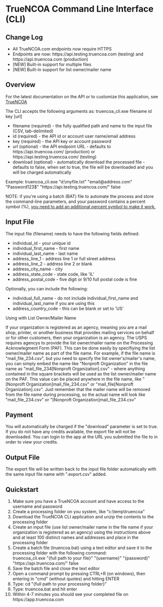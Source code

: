 <!DOCTYPE html>

<html lang="en" xmlns="http://www.w3.org/1999/xhtml">
<body>
    <h1>TrueNCOA Command Line Interface (CLI)</h1>
    <h2>Change Log</h2>
    <p><ul>
    <li>All TrueNCOA.com endpoints now require HTTPS</li>
    <li>Endpoints are now:  https://api.testing.truencoa.com (testing) and https://api.truencoa.com (production)</li>
    <li>[NEW] Built-in support for multiple files</li>
    <li>[NEW] Built-in support for list owner/mailer name</li>
    </ul></p>
    <h2>Overview</h2>
    <p>For the latest documentation on the API or to customize this application, see <a href="http://truencoa.com/api" target="_blank">TrueNCOA</a></p>
    <p>The CLI accepts the following arguments as:  truencoa_cli.exe filename id key [url]</p>
    <ul>
        <li>filename (required) - the fully qualified path and name to the input file (CSV, tab-delimited)</li>
        <li>id (required) - the API id or account user name/email address</li>
        <li>key (required) - the API key or account password</li>
        <li>url (optional) - the API endpoint URL - defaults to https://api.truencoa.com/ (production) or https://api.testing.truencoa.com/ (testing)</li>
        <li>download (optional) - automatically download the processed file - defaults to false, when set to true, the file will be downloaded and you will be charged automatically</li>
    </ul>
    <p>Example:  truencoa_cli.exe "d:\myfile.txt" "email@address.com" "Password123$" "https://api.testing.truencoa.com/" false</p>
    <p>NOTE:  if you're using a batch (BAT) file to automate the process and store the command-line parameters, and your password contains a percent symbol (%), <a href="http://windowsitpro.com/windows-server/how-can-i-use-percent-symbol-batch-file">you need to add an additional percent symbol to make it work.</a></p>
    <h2>Input File</h2>
    <p>The input file (filename) needs to have the following fields defined:</p>
    <ul>
        <li>individual_id - your unique id</li>
        <li>individual_first_name - first name</li>
        <li>individual_last_name - last name</li>
        <li>address_line_1 - address line 1 or full street address</li>
        <li>address_line_2 - address line 2 or blank</li>
        <li>address_city_name - city</li>
        <li>address_state_code - state code, like 'IL'</li>
        <li>address_postal_code - five digit or 9/10 full postal code is fine</li>
    </ul>
    <p>Optionally, you can include the following:</p>
    <ul>
        <li>individual_full_name - do not include individual_first_name and individual_last_name if you are using this</li>
        <li>address_country_code - this can be blank or set to 'US'</li>
    </ul>
    <p>Using with List Owner/Mailer Name</p>
    <p>If your organization is registered as an agency, meaning you are a mail shop, printer, or another business that provides mailing services on behalf or for other customers, then your organization is an agency.  The USPS requires agencys to provide the list owner/mailer name on the Processing Acknowlegment Form (PAF).  This can be done easily by specifiying the list owner/mailer name as part of the file name.  For example, if the file name is "mail_file_234.csv", but you need to specify the list owner's/mailer's name, you can simply embed the name like "Nonproft Organization" in the file name as "mail_file_234[Nonproft Organization].csv" - where anything contained in the square brackets will be used as the list owner/mailer name on the PAF.  This value can be placed anywhere in the file name, like "[Nonproft Organization]mail_file_234.csv" or "mail_file[Nonproft Organization].csv".  Just remember that the mailer name will be removed from the file name during processing, so the actual name will look like "mail_file_234.csv" or "[Nonproft Organization]mail_file_234.csv"</p>
    <h2>Payment</h2>
    <p>You will automatically be charged if the "download" parameter is set to true.  If you do not have any credits available, the export file will not be downloaded.  You can login to the app at the URL you submitted the file to in order to view your credits.</p>
    <h2>Output File</h2>
    <p>The export file will be written back to the input file folder automatically with the same input file name with ".export.csv" added.</p>
    <h2>Quickstart</h2>
    <ol>
        <li>Make sure you have a TrueNCOA account and have access to the username and password</li>
        <li>Create a processing folder on you system, like "c:\temp\truencoa"</li>
        <li>Download the TrueNCOA CLI application and unzip the contents to the processing folder</li>
        <li>Create an input file (use list owner/mailer name in the file name if your organization is registered as an agency) using the instructions above and at least 100 distinct names and addresses and place in the processing folder</li>
        <li>Create a batch file (truencoa.bat) using a text editor and save it to the processing folder with the following command: <br/>
            truencoa_cli.exe "{full path to your file}" "{username}" "{password}" "https://api.truencoa.com/" false
        </li>
        <li>Save the batch file and close the text editor</li>
        <li>Open a command prompt by pressing CTRL+R (on windows), then entering in "cmd" (without quotes) and hitting ENTER</li>
        <li>Type: cd "{full path to your processing folder}"</li>
        <li>Type: truencoa.bat and hit enter</li>
        <li>Within 4-7 minutes you should see your completed file on https://app.truencoa.com</li>
    </ol>
</body>
</html>
